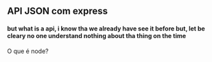 <!-- Git push -u origin -->

<h2> API JSON com express </h2>

<h4>but what is a api, i know tha we already have see it before but, let be cleary no one understand nothing about tha thing on the time </h4>

O que é node?